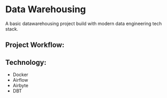 # Data Warehousing

A basic datawarehousing project build with modern data engineering tech stack.

## Project Workflow:



## Technology:
- Docker
- Airflow
- Airbyte
- DBT 


